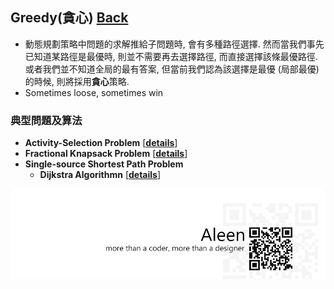 ## Greedy(貪心)	[Back](./../Analysis.md)
- 動態規劃策略中問題的求解推給子問題時, 會有多種路徑選擇. 然而當我們事先已知道某路徑是最優時, 則並不需要再去選擇路徑, 而直接選擇該條最優路徑. 或者我們並不知道全局的最有答案, 但當前我們認為該選擇是最優 (局部最優)的時候, 則將採用**貪心**策略.
- Sometimes loose, sometimes win

### 典型問題及算法
- **Activity-Selection Problem** [[**details**](./Activity/Activity.md)]
- **Fractional Knapsack Problem** [[**details**](./Knapsack/Knapsack.md)]
- **Single-source Shortest Path Problem**
	- **Dijkstra Algorithmn** [[**details**](./Dijkstra/Dijkstra.md)]

<a href="http://aleen42.github.io/" target="_blank" ><img src="./../../../pic/tail.gif"></a>
